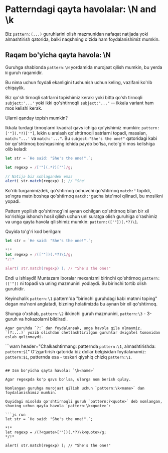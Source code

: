 # Patterndagi qayta havolalar: \N and \k<name>

Biz `pattern:(...)` guruhlarini olish mazmunidan nafaqat natijada yoki almashtirish qatorida, balki naqshning o'zida ham foydalanishimiz mumkin.

## Raqam bo'yicha qayta havola: \N

Guruhga shablonda `pattern:\N` yordamida murojaat qilish mumkin, bu yerda `N` guruh raqamidir.

Bu nima uchun foydali ekanligini tushunish uchun keling, vazifani ko'rib chiqaylik.

Biz qo'sh tirnoqli satrlarni topishimiz kerak: yoki bitta qo'sh tirnoqli `subject:'...'` yoki ikki qo'shtirnoqli `subject:"..."` -- ikkala variant ham mos kelishi kerak.

Ularni qanday topish mumkin?

Ikkala turdagi tirnoqlarni kvadrat qavs ichiga qo'yishimiz mumkin: `pattern:['"](.*?)['"]`, lekin u aralash qo'shtirnoqli satrlarni topadi, masalan, `match:"...'` va `match:'..."`. Bu `subject:"She's the one!"` qatoridagi kabi bir qo'shtirnoq boshqasining ichida paydo bo'lsa, noto'g'ri mos kelishiga olib keladi:

```js run
let str = `He said: "She's the one!".`;

let regexp = /['"](.*?)['"]/g;

// Natija biz xohlagandek emas
alert( str.match(regexp) ); // "She'
```

Ko'rib turganimizdek, qo'shtirnoq ochuvchi qo'shtirnoq `match:"` topildi, so'ngra matn boshqa qo'shtirnoq `match:'`gacha iste'mol qilinadi, bu moslikni yopadi.

Pattern yopilish qo'shtirnog'ini aynan ochilgan qo'shtirnoq bilan bir xil ko'rishiga ishonch hosil qilish uchun uni suratga olish guruhiga o'rashimiz va unga qayta havola qilishimiz mumkin: `pattern:(['"])(.*?)\1`.

Quyida to'g'ri kod berilgan:

```js run
let str = `He said: "She's the one!".`;

*!*
let regexp = /(['"])(.*?)\1/g;
*/!*

alert( str.match(regexp) ); // "She's the one!"
```

Endi u ishlaydi! Muntazam iboralar mexanizmi birinchi qo'shtirnoq `pattern:(['"])` ni topadi va uning mazmunini yodlaydi. Bu birinchi tortib olish guruhidir.

Keyinchalik `pattern:\1` pattern'da "birinchi guruhdagi kabi matnni toping" degan ma'noni anglatadi, bizning holatimizda bu aynan bir xil qo'shtirnoq.

Shunga o'xshab, `pattern:\2` ikkinchi guruh mazmunini, `pattern:\3` - 3-guruh va hokazolarni bildiradi.

```smart
Agar guruhda `?:` dan foydalansak, unga havola qila olmaymiz. `(?:...)` yozib olishdan chetlashtirilgan guruhlar dvigatel tomonidan eslab qolinmaydi.
```

```warn header="Chalkashtirmang: patternda `pattern:\1`, almashtirishda: `pattern:$1`"
O'zgartirish qatorida biz dollar belgisidan foydalanamiz: `pattern:$1`, patternda esa - teskari qiyshiq chiziq `pattern:\1`.
```

## Ism bo'yicha qayta havola: `\k<name>`

Agar regexpda ko'p qavs bo'lsa, ularga nom berish qulay.

Nomlangan guruhga murojaat qilish uchun `pattern:\k<name>` dan foydalanishimiz mumkin.

Quyidagi misolda qo'shtirnoqli guruh `pattern:?<quote>` deb nomlangan, shuning uchun qayta havola `pattern:\k<quote>`:

```js run
let str = `He said: "She's the one!".`;

*!*
let regexp = /(?<quote>['"])(.*?)\k<quote>/g;
*/!*

alert( str.match(regexp) ); // "She's the one!"
```
